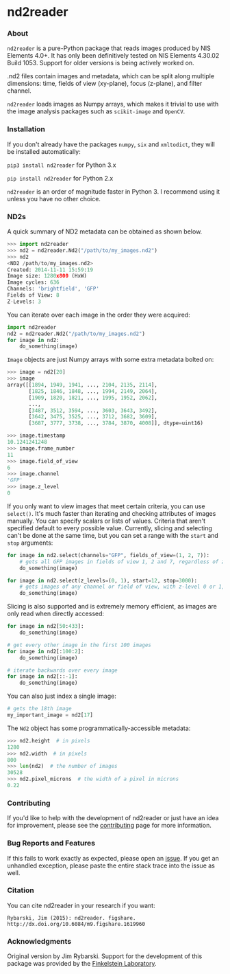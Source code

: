 # nd2reader

### About

`nd2reader` is a pure-Python package that reads images produced by NIS Elements 4.0+. It has only been definitively tested on NIS Elements 4.30.02 Build 1053. Support for older versions is being actively worked on.

.nd2 files contain images and metadata, which can be split along multiple dimensions: time, fields of view (xy-plane), focus (z-plane), and filter channel.

`nd2reader` loads images as Numpy arrays, which makes it trivial to use with the image analysis packages such as `scikit-image` and `OpenCV`.

### Installation

If you don't already have the packages `numpy`, `six` and `xmltodict`, they will be installed automatically:

`pip3 install nd2reader` for Python 3.x

`pip install nd2reader` for Python 2.x

`nd2reader` is an order of magnitude faster in Python 3. I recommend using it unless you have no other choice.

### ND2s

A quick summary of ND2 metadata can be obtained as shown below.
```python
>>> import nd2reader
>>> nd2 = nd2reader.Nd2("/path/to/my_images.nd2")
>>> nd2
<ND2 /path/to/my_images.nd2>
Created: 2014-11-11 15:59:19
Image size: 1280x800 (HxW)
Image cycles: 636
Channels: 'brightfield', 'GFP'
Fields of View: 8
Z-Levels: 3

```

You can iterate over each image in the order they were acquired:

```python
import nd2reader
nd2 = nd2reader.Nd2("/path/to/my_images.nd2")
for image in nd2:
    do_something(image)
```

`Image` objects are just Numpy arrays with some extra metadata bolted on:

```python
>>> image = nd2[20]
>>> image
array([[1894, 1949, 1941, ..., 2104, 2135, 2114],
       [1825, 1846, 1848, ..., 1994, 2149, 2064],
       [1909, 1820, 1821, ..., 1995, 1952, 2062],
       ...,
       [3487, 3512, 3594, ..., 3603, 3643, 3492],
       [3642, 3475, 3525, ..., 3712, 3682, 3609],
       [3687, 3777, 3738, ..., 3784, 3870, 4008]], dtype=uint16)

>>> image.timestamp
10.1241241248
>>> image.frame_number
11
>>> image.field_of_view
6
>>> image.channel
'GFP'
>>> image.z_level
0
```

If you only want to view images that meet certain criteria, you can use `select()`. It's much faster than iterating
and checking attributes of images manually. You can specify scalars or lists of values. Criteria that aren't specified
default to every possible value. Currently, slicing and selecting can't be done at the same time, but you can
set a range with the `start` and `stop` arguments:

```python
for image in nd2.select(channels="GFP", fields_of_view=(1, 2, 7)):
    # gets all GFP images in fields of view 1, 2 and 7, regardless of z-level or frame
    do_something(image)

for image in nd2.select(z_levels=(0, 1), start=12, stop=3000):
    # gets images of any channel or field of view, with z-level 0 or 1, between images 12 and 3000
    do_something(image)
```

Slicing is also supported and is extremely memory efficient, as images are only read when directly accessed:

```python
for image in nd2[50:433]:
    do_something(image)

# get every other image in the first 100 images
for image in nd2[:100:2]:
    do_something(image)

# iterate backwards over every image
for image in nd2[::-1]:
    do_something(image)
```

You can also just index a single image:

```python
# gets the 18th image
my_important_image = nd2[17] 
```

The `Nd2` object has some programmatically-accessible metadata: 

```python
>>> nd2.height  # in pixels
1280
>>> nd2.width  # in pixels
800
>>> len(nd2)  # the number of images
30528
>>> nd2.pixel_microns  # the width of a pixel in microns
0.22
```

### Contributing

If you'd like to help with the development of nd2reader or just have an idea for improvement, please see the [contributing](https://github.com/rbnvrw/nd2reader/blob/master/CONTRIBUTING.md) page
for more information.

### Bug Reports and Features

If this fails to work exactly as expected, please open an [issue](https://github.com/rbnvrw/nd2reader/issues).
If you get an unhandled exception, please paste the entire stack trace into the issue as well.

### Citation

You can cite nd2reader in your research if you want:

```
Rybarski, Jim (2015): nd2reader. figshare.
http://dx.doi.org/10.6084/m9.figshare.1619960
```

### Acknowledgments

Original version by Jim Rybarski. Support for the development of this package was provided by the [Finkelstein Laboratory](http://finkelsteinlab.org/).
